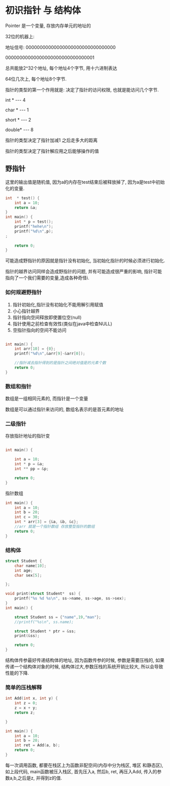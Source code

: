 # 初识指针 与 结构体

Pointer 是一个变量, 存放内存单元的地址的

32位的机器上:

地址信号:
00000000000000000000000000000000

00000000000000000000000000000001

总共能放2^32个地址, 每个地址4个字节, 用十六进制表达

64位几次上, 每个地址8个字节.

指针的类型的第一个作用就是: 决定了指针的访问权限, 也就是能访问几个字节.

int *  --- 4

char * --- 1

short * --- 2

double* --- 8

指针的类型决定了指针加减1 之后走多大的距离

指针的类型决定了指针解应用之后能够操作的值


## 野指针

这里的输出值是随机值, 因为a的内存在test结束后被释放掉了, 因为a是test中初始化的变量.

```c
int  * test() {
    int a = 10;
    return &a;
}
int main() {
    int * p = test();
    printf("hehe\n");
    printf("%d\n",p);
;
    
    return 0;
}
```
可能造成野指针的原因就是指针没有初始化, 当初始化指针的时候必须进行初始化.

指针的越界访问同样会造成野指针的问题, 并有可能造成很严重的影响, 指针可能指向了一个我们需要的变量,造成各种奇怪i.

### 如何规避野指针

1. 指针初始化,指针没有初始化不能用解引用赋值
2. 小心指针越界
3. 指针指向空间释放即使置位空(null)
4. 指针使用之前检查有效性(类似在java中检查NULL)
5. 空指针指向的空间不能访问


```c

int main() {
    int arr[10] = {0};
    printf("%d\n",&arr[9]-&arr[0]);

    //指针减去指针得到的是指针之间绝对值是的元素个数 
    return 0;
}
```
### 数组和指针

数组是一组相同元素的, 而指针是一个变量

数组是可以通过指针来访问的, 数组名表示的是首元素的地址


###  二级指针

存放指针地址的指针变

```c

int main() {

    int a = 10;
    int * p = &a;
    int ** pp = &p;

    return 0;
}
```

指针数组
```c
int main() {
    int a = 10;
    int b = 20;
    int c = 30;
    int * arr[3] = {&a, &b, &c};
    //arr 就是一个指针数组 存放整型指针的数组
    return 0;
}
```

### 结构体

```c
struct Student {
    char name[10];
    int age;
    char sex[5];

};

void print(struct Student*  ss) {
    printf("%s %d %s\n", ss->name, ss->age, ss->sex);
}
int main() {

    struct Student ss = {"name",19,"man"};
    //printf("%s\n", ss.name);

    struct Student * ptr = &ss;
    print(&ss);

    return 0;
}
```
结构体传参最好传递结构体的地址, 因为函数传参的时候, 参数是需要压栈的, 如果传递一个结构体对象的时候, 结构体过大,参数压栈的系统开销比较大, 所以会导致性能的下降.

### 简单的压栈解释

```c
int Add(int x, int y) {
    int z = 0;
    z = x + y;
    return z;

}

int main() {
    int a = 10;
    int b = 20;
    int ret = Add(a, b);
    return 0;
}
```

每一次调用函数, 都要在栈区上为函数非配空间(内存中分为栈区, 堆区 和静态区), 如上段代码, main函数被压入栈区, 首先压入a, 然后b, ret, 再压入Add, 传入的参数a,b,之后是z, 并得到z的值.
